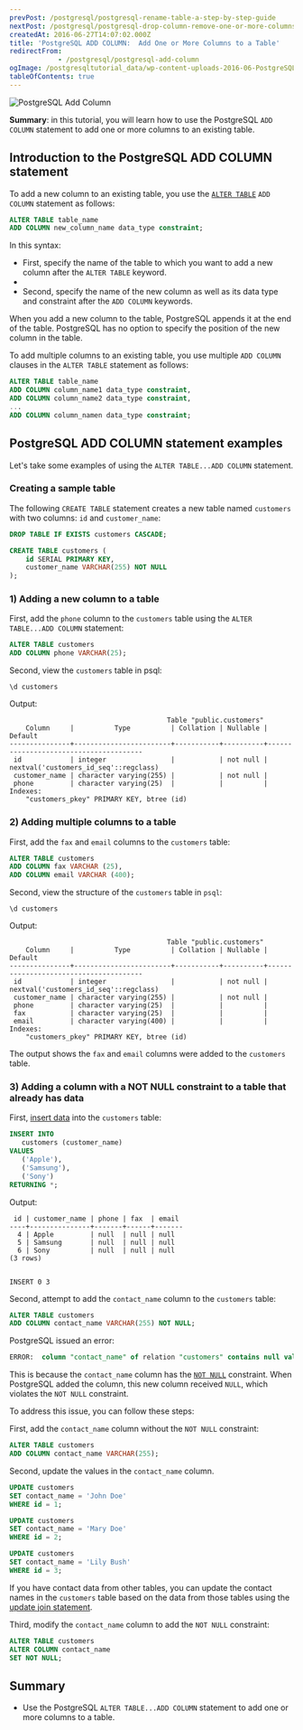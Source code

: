 ```yaml
---
prevPost: /postgresql/postgresql-rename-table-a-step-by-step-guide
nextPost: /postgresql/postgresql-drop-column-remove-one-or-more-columns-of-a-table
createdAt: 2016-06-27T14:07:02.000Z
title: 'PostgreSQL ADD COLUMN:  Add One or More Columns to a Table'
redirectFrom: 
            - /postgresql/postgresql-add-column
ogImage: /postgresqltutorial_data/wp-content-uploads-2016-06-PostgreSQL-Add-Column-300x128.png
tableOfContents: true
---
```



![PostgreSQL Add Column](/postgresqltutorial_data/wp-content-uploads-2016-06-PostgreSQL-Add-Column-300x128.png)

**Summary**: in this tutorial, you will learn how to use the PostgreSQL `ADD COLUMN` statement to add one or more columns to an existing table.

## Introduction to the PostgreSQL ADD COLUMN statement

To add a new column to an existing table, you use the [`ALTER TABLE`](/postgresql/postgresql-alter-table) `ADD COLUMN` statement as follows:

```sql
ALTER TABLE table_name
ADD COLUMN new_column_name data_type constraint;
```

In this syntax:

- First, specify the name of the table to which you want to add a new column after the `ALTER TABLE` keyword.
-
- Second, specify the name of the new column as well as its data type and constraint after the `ADD COLUMN` keywords.

When you add a new column to the table, PostgreSQL appends it at the end of the table. PostgreSQL has no option to specify the position of the new column in the table.

To add multiple columns to an existing table, you use multiple `ADD COLUMN` clauses in the `ALTER TABLE` statement as follows:

```sql
ALTER TABLE table_name
ADD COLUMN column_name1 data_type constraint,
ADD COLUMN column_name2 data_type constraint,
...
ADD COLUMN column_namen data_type constraint;
```

## PostgreSQL ADD COLUMN statement examples

Let's take some examples of using the `ALTER TABLE...ADD COLUMN` statement.

### Creating a sample table

The following `CREATE TABLE` statement creates a new table named `customers` with two columns: `id` and `customer_name`:

```sql
DROP TABLE IF EXISTS customers CASCADE;

CREATE TABLE customers (
    id SERIAL PRIMARY KEY,
    customer_name VARCHAR(255) NOT NULL
);
```

### 1) Adding a new column to a table

First, add the `phone` column to the `customers` table using the `ALTER TABLE...ADD COLUMN` statement:

```sql
ALTER TABLE customers
ADD COLUMN phone VARCHAR(25);
```

Second, view the `customers` table in psql:

```
\d customers
```

Output:

```
                                       Table "public.customers"
    Column     |          Type          | Collation | Nullable |                Default
---------------+------------------------+-----------+----------+---------------------------------------
 id            | integer                |           | not null | nextval('customers_id_seq'::regclass)
 customer_name | character varying(255) |           | not null |
 phone         | character varying(25)  |           |          |
Indexes:
    "customers_pkey" PRIMARY KEY, btree (id)
```

### 2) Adding multiple columns to a table

First, add the `fax` and `email` columns to the `customers` table:

```sql
ALTER TABLE customers
ADD COLUMN fax VARCHAR (25),
ADD COLUMN email VARCHAR (400);
```

Second, view the structure of the `customers` table in `psql`:

```
\d customers
```

Output:

```
                                       Table "public.customers"
    Column     |          Type          | Collation | Nullable |                Default
---------------+------------------------+-----------+----------+---------------------------------------
 id            | integer                |           | not null | nextval('customers_id_seq'::regclass)
 customer_name | character varying(255) |           | not null |
 phone         | character varying(25)  |           |          |
 fax           | character varying(25)  |           |          |
 email         | character varying(400) |           |          |
Indexes:
    "customers_pkey" PRIMARY KEY, btree (id)
```

The output shows the `fax` and `email` columns were added to the `customers` table.

### 3) Adding a column with a NOT NULL constraint to a table that already has data

First, [insert data](/postgresql/postgresql-insert) into the `customers` table:

```sql
INSERT INTO
   customers (customer_name)
VALUES
   ('Apple'),
   ('Samsung'),
   ('Sony')
RETURNING *;
```

Output:

```
 id | customer_name | phone | fax  | email
----+---------------+-------+------+-------
  4 | Apple         | null  | null | null
  5 | Samsung       | null  | null | null
  6 | Sony          | null  | null | null
(3 rows)


INSERT 0 3
```

Second, attempt to add the `contact_name` column to the `customers` table:

```sql
ALTER TABLE customers
ADD COLUMN contact_name VARCHAR(255) NOT NULL;
```

PostgreSQL issued an error:

```sql
ERROR:  column "contact_name" of relation "customers" contains null values
```

This is because the `contact_name` column has the [`NOT NULL`](/postgresql/postgresql-not-null-constraint) constraint. When PostgreSQL added the column, this new column received `NULL`, which violates the `NOT NULL` constraint.

To address this issue, you can follow these steps:

First, add the `contact_name` column without the `NOT NULL` constraint:

```sql
ALTER TABLE customers
ADD COLUMN contact_name VARCHAR(255);
```

Second, update the values in the `contact_name` column.

```sql
UPDATE customers
SET contact_name = 'John Doe'
WHERE id = 1;

UPDATE customers
SET contact_name = 'Mary Doe'
WHERE id = 2;

UPDATE customers
SET contact_name = 'Lily Bush'
WHERE id = 3;
```

If you have contact data from other tables, you can update the contact names in the `customers` table based on the data from those tables using the [update join statement](/postgresql/postgresql-update-join).

Third, modify the `contact_name` column to add the `NOT NULL` constraint:

```sql
ALTER TABLE customers
ALTER COLUMN contact_name
SET NOT NULL;
```

## Summary

- Use the PostgreSQL `ALTER TABLE...ADD COLUMN` statement to add one or more columns to a table.
